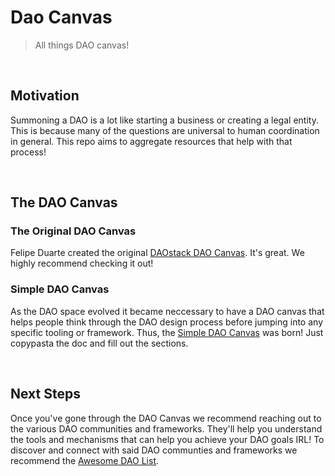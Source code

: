# Dao Canvas

> All things DAO canvas!

<br>

## Motivation

Summoning a DAO is a lot like starting a business or creating a legal entity. This is because many of the questions are universal to human coordination in general. This repo aims to aggregate resources that help with that process!

<br>

## The DAO Canvas

### The Original DAO Canvas

Felipe Duarte created the original [DAOstack DAO Canvas](https://daocanvas.webflow.io/). It's great. We highly recommend checking it out!

### Simple DAO Canvas

As the DAO space evolved it became neccessary to have a DAO canvas that helps people think through the DAO design process before jumping into any specific tooling or framework. Thus, the [Simple DAO Canvas](https://hackmd.io/Bma08zqPQ4WA71rPm1DazA) was born! Just copypasta the doc and fill out the sections.

<br>

## Next Steps

Once you've gone through the DAO Canvas we recommend reaching out to the various DAO communities and frameworks. They'll help you understand the tools and mechanisms that can help you achieve your DAO goals IRL! To discover and connect with said DAO communties and frameworks we recommend the [Awesome DAO List](https://github.com/DAOresearch/awesome-daos/blob/master/README.md).
